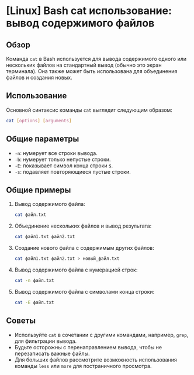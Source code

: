 # [Linux] Bash cat использование: вывод содержимого файлов

## Обзор
Команда `cat` в Bash используется для вывода содержимого одного или нескольких файлов на стандартный вывод (обычно это экран терминала). Она также может быть использована для объединения файлов и создания новых.

## Использование
Основной синтаксис команды `cat` выглядит следующим образом:

```bash
cat [options] [arguments]
```

## Общие параметры
- `-n`: нумерует все строки вывода.
- `-b`: нумерует только непустые строки.
- `-E`: показывает символ конца строки `$`.
- `-s`: подавляет повторяющиеся пустые строки.

## Общие примеры
1. Вывод содержимого файла:
   ```bash
   cat файл.txt
   ```

2. Объединение нескольких файлов и вывод результата:
   ```bash
   cat файл1.txt файл2.txt
   ```

3. Создание нового файла с содержимым других файлов:
   ```bash
   cat файл1.txt файл2.txt > новый_файл.txt
   ```

4. Вывод содержимого файла с нумерацией строк:
   ```bash
   cat -n файл.txt
   ```

5. Вывод содержимого файла с символами конца строки:
   ```bash
   cat -E файл.txt
   ```

## Советы
- Используйте `cat` в сочетании с другими командами, например, `grep`, для фильтрации вывода.
- Будьте осторожны с перенаправлением вывода, чтобы не перезаписать важные файлы.
- Для больших файлов рассмотрите возможность использования команды `less` или `more` для постраничного просмотра.